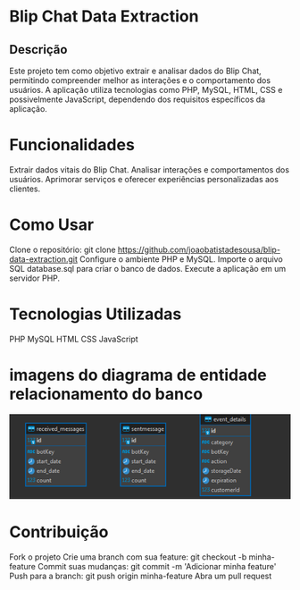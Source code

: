 # Blip Chat Data Extraction
## Descrição
Este projeto tem como objetivo extrair e analisar dados do Blip Chat, permitindo compreender melhor as interações e o comportamento dos usuários. A aplicação utiliza tecnologias como PHP, MySQL, HTML, CSS e possivelmente JavaScript, dependendo dos requisitos específicos da aplicação.

# Funcionalidades
Extrair dados vitais do Blip Chat.
Analisar interações e comportamentos dos usuários.
Aprimorar serviços e oferecer experiências personalizadas aos clientes.
# Como Usar
Clone o repositório: git clone https://github.com/joaobatistadesousa/blip-data-extraction.git
Configure o ambiente PHP e MySQL.
Importe o arquivo SQL database.sql para criar o banco de dados.
Execute a aplicação em um servidor PHP.
# Tecnologias Utilizadas
PHP
MySQL
HTML
CSS
JavaScript 
# imagens do diagrama de entidade relacionamento do banco

![veja o der](https://github.com/joaobatistadesousa/blip-data-extraction/blob/dev/images/der.png)


# Contribuição
Fork o projeto
Crie uma branch com sua feature: git checkout -b minha-feature
Commit suas mudanças: git commit -m 'Adicionar minha feature'
Push para a branch: git push origin minha-feature
Abra um pull request
